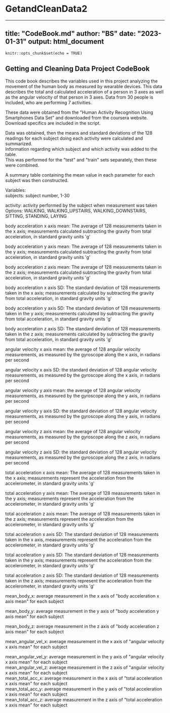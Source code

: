 # GetandCleanData2

---
title: "CodeBook.md"
author: "BS"
date: "2023-01-31"
output: html_document
---

```{r setup, include=FALSE}
knitr::opts_chunk$set(echo = TRUE)
```

## Getting and Cleaning Data Project CodeBook  



This code book describes the variables used in this project analyzing the movement
of the human body as measured by wearable devices.  This data describes the total
and calculated acceleration of a person in 3 axes as well as the angular 
velocity of that person in 3 axes.  Data from 30 people is included, who are
performing 7 activities.  

These data were obtained from the "Human Activity Recognition Using Smartphones
Data Set" and downloaded from the coursera website.  Download specifics are 
included in the script.  

Data was obtained, then the means and standard deviations of the 128 readings
for each subject doing each activity were calculated and summarized.  
Information regarding which subject and which activity was added to the table.  
This was performed for the "test" and "train" sets separately, then these were 
combined.  

A summary table containing the mean value in each parameter for each subject 
was then constructed.  

Variables:  
subjects: subject number, 1-30  

activity: activity performed by the subject when measurement was taken
  Options: WALKING, WALKING_UPSTAIRS, WALKING_DOWNSTAIRS, SITTING, STANDING,
  LAYING  
  
body acceleration x axis mean: The average of 128 measurements taken in the x axis; measurements
  calculated subtracting the gravity from total acceleration, in standard gravity
  units 'g'  
  
body acceleration y axis mean: The average of 128 measurements taken in the y axis; measurements
  calculated subtracting the gravity from total acceleration, in standard gravity
  units 'g' 
  
body acceleration z axis mean: The average of 128 measurements taken in the z axis; measurements
  calculated subtracting the gravity from total acceleration, in standard gravity
  units 'g'  
  
body acceleration x axis SD: The standard deviation of 128 measurements taken in the x axis;      measurements calculated by subtracting the gravity from total acceleration, in standard         gravity units 'g'  

body acceleration y axis SD: The standard deviation of 128 measurements taken in the y axis;      measurements calculated by subtracting the gravity from total acceleration, in standard         gravity units 'g'  

body acceleration z axis SD: The standard deviation of 128 measurements taken in the z axis; measurements calculated by subtracting the gravity from total acceleration, in standard         gravity units 'g'  

angular velocity x axis mean: the average of 128 angular velocity measurements, as measured by the gyroscope along the x axis, in radians per second  

angular velocity x axis SD: the standard deviation of 128 angular velocity measurements, as measured by the gyroscope along the x axis, in radians per second  

angular velocity y axis mean: the average of 128 angular velocity measurements, as measured by the gyroscope along the y axis, in radians per second  

angular velocity y axis SD: the standard deviation of 128 angular velocity measurements, as measured by the gyroscope along the y axis, in radians per second  

angular velocity z axis mean: the average of 128 angular velocity measurements, as measured by the gyroscope along the z axis, in radians per second  

angular velocity z axis SD: the standard deviation of 128 angular velocity measurements, as measured by the gyroscope along the z axis, in radians per second  

total acceleration x axis mean: The average of 128 measurements taken in the x axis; measurements represent the acceleration from the accelerometer, in standard gravity units 'g'  

total acceleration y axis mean: The average of 128 measurements taken in the y axis; measurements represent the acceleration from the accelerometer, in standard gravity units 'g'  

total acceleration z axis mean: The average of 128 measurements taken in the z axis; measurements represent the acceleration from the accelerometer, in standard gravity units 'g'  

total acceleration x axis SD: The standard deviation of 128 measurements taken in the x axis, measurements represent the acceleration from the accelerometer, in standard gravity units 'g'  

total acceleration y axis SD: The standard deviation of 128 measurements taken in the y axis; measurements represent the acceleration from the accelerometer, in standard gravity units 'g'  

total acceleration z axis SD: The standard deviation of 128 measurements taken in the z axis; measurements represent the acceleration from the accelerometer, in standard gravity units 'g'  

mean_body_x: average measurement in the x axis of "body acceleration x axis mean" for each subject  

mean_body_y: average measurement in the y axis of "body acceleration y axis mean" for each subject  

mean_body_z: average measurement in the z axis of "body acceleration z axis mean" for each subject  

mean_angular_vel_x: average measurement in the x axis of "angular velocity x axis mean" for each subject  

mean_angular_vel_y: average measurement in the y axis of "angular velocity x axis mean" for each subject  
mean_angular_vel_z: average measurement in the z axis of "angular velocity x axis mean" for each subject  
mean_total_acc_x: average measurement in the x axis of "total acceleration x axis mean" for each subject  
mean_total_acc_y: average measurement in the y axis of "total acceleration x axis mean" for each subject  
mean_total_acc_z: average measurement in the z axis of "total acceleration x axis mean" for each subject  



```

```

## 
